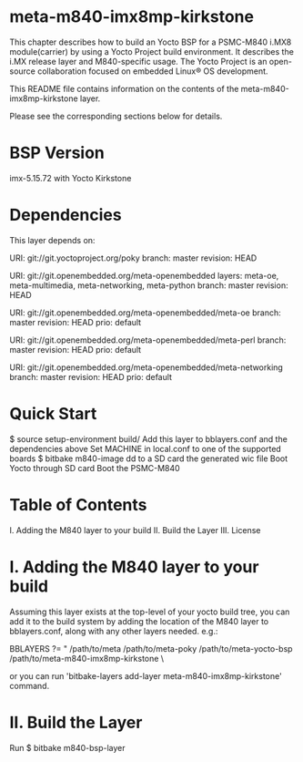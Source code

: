 # meta-m840-imx8mp-kirkstone
This chapter describes how to build an Yocto BSP for a PSMC-M840 i.MX8 module(carrier) by using a Yocto Project build environment. It describes the i.MX release layer and M840-specific usage. The Yocto Project is an open-source collaboration focused on embedded Linux® OS development.

This README file contains information on the contents of the meta-m840-imx8mp-kirkstone layer.

Please see the corresponding sections below for details.

BSP Version
===========

imx-5.15.72 with Yocto Kirkstone

Dependencies
============

This layer depends on:

URI: git://git.yoctoproject.org/poky branch: master revision: HEAD

URI: git://git.openembedded.org/meta-openembedded layers: meta-oe, meta-multimedia, meta-networking, meta-python branch: master revision: HEAD

URI: git://git.openembedded.org/meta-openembedded/meta-oe branch: master revision: HEAD prio: default

URI: git://git.openembedded.org/meta-openembedded/meta-perl branch: master revision: HEAD prio: default

URI: git://git.openembedded.org/meta-openembedded/meta-networking branch: master revision: HEAD prio: default

Quick Start
===========

$ source setup-environment build/
Add this layer to bblayers.conf and the dependencies above
Set MACHINE in local.conf to one of the supported boards
$ bitbake m840-image
dd to a SD card the generated wic file
Boot Yocto through SD card
Boot the PSMC-M840

Table of Contents
=================

I. Adding the M840 layer to your build 
II. Build the Layer 
III. License

I. Adding the M840 layer to your build
=========================================

Assuming this layer exists at the top-level of your yocto build tree, you can add it to the build system by adding the location of the M840 layer to bblayers.conf, along with any other layers needed. e.g.:

BBLAYERS ?= "
/path/to/meta
/path/to/meta-poky
/path/to/meta-yocto-bsp
/path/to/meta-m840-imx8mp-kirkstone \

or you can run 'bitbake-layers add-layer meta-m840-imx8mp-kirkstone' command.


II. Build the Layer
===================

Run $ bitbake m840-bsp-layer
